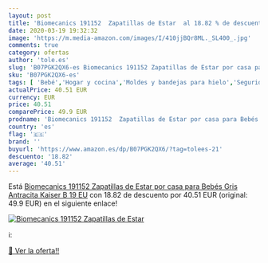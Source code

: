 ```yaml
---
layout: post
title: 'Biomecanics 191152  Zapatillas de Estar  al 18.82 % de descuento'
date: 2020-03-19 19:32:32
image: 'https://m.media-amazon.com/images/I/410jjBQr8ML._SL400_.jpg'
comments: true
category: ofertas
author: 'tole.es'
slug: 'B07PGK2QX6-es Biomecanics 191152 Zapatillas de Estar por casa para Bebés...'
sku: 'B07PGK2QX6-es'
tags: [ 'Bebé','Hogar y cocina','Moldes y bandejas para hielo','Seguridad','Utensilios de bar','Utensilios de cocina','Vigilabebés','bebés', ]
actualPrice: 40.51 EUR
currency: EUR
price: 40.51
comparePrice: 49.9 EUR
prodname: 'Biomecanics 191152  Zapatillas de Estar por casa para Bebés  Gris Antracita  Kaiser B   19 EU'
country: 'es'
flag: '🇪🇸'
brand: ''
buyurl: 'https://www.amazon.es/dp/B07PGK2QX6/?tag=tolees-21'
descuento: '18.82'
average: '40.51'
---
```


Está [Biomecanics 191152  Zapatillas de Estar por casa para Bebés  Gris Antracita  Kaiser B   19 EU](https://www.amazon.es/dp/B07PGK2QX6/?tag=tolees-21) con 18.82 de descuento por 40.51 EUR (original: 49.9 EUR) en el siguiente enlace!

[![Biomecanics 191152  Zapatillas de Estar ](https://m.media-amazon.com/images/I/410jjBQr8ML._SL400_.jpg)](https://www.amazon.es/dp/B07PGK2QX6/?tag=tolees-21)

ℹ️:


[🛒 Ver la oferta!!](https://www.amazon.es/dp/B07PGK2QX6/?tag=tolees-21)

